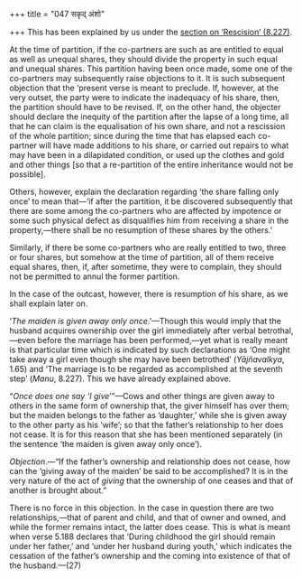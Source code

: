 +++
title = "047 सकृद् अंशो"

+++
This has been explained by us under the [section on ‘Rescision’
(8.227)](/hinduism/book/manusmriti-with-the-commentary-of-medhatithi/d/doc201157.html).

At the time of partition, if the co-partners are such as are entitled to
equal as well as unequal shares, they should divide the property in such
equal and unequal shares. This partition having been once made, some one
of the co-partners may subsequently raise objections to it. It is such
subsequent objection that the ‘present verse is meant to preclude. If,
however, at the very outset, the party were to indicate the inadequacy
of his share, then, the partition should have to be revised. If, on the
other hand, the objecter should declare the inequity of the partition
after the lapse of a long time, all that he can claim is the
equalisation of his own share, and not a rescission of the whole
partition; since during the time that has elapsed each co-partner will
have made additions to his share, or carried out repairs to what may
have been in a dilapidated condition, or used up the clothes and gold
and other things \[so that a re-partition of the entire inheritance
would not be possible\].

Others, however, explain the declaration regarding ‘the share falling
only once’ to mean that—‘if after the partition, it be discovered
subsequently that there are some among the co-partners who are affected
by impotence or some such physical defect as disqualifies him from
receiving a share in the property,—there shall be no resumption of these
shares by the others.’

Similarly, if there be some co-partners who are really entitled to two,
three or four shares, but somehow at the time of partition, all of them
receive equal shares, then, if, after sometime, they were to complain,
they should not be permitted to annul the former partition.

In the case of the outcast, however, there is resumption of his share,
as we shall explain later on.

‘*The maiden is given away only once*.’—Though this would imply that the
husband acquires ownership over the girl immediately after verbal
betrothal,—even before the marriage has been performed,—yet what is
really meant is that particular time which is indicated by such
declarations as ‘One might take away a girl even though she may have
been betrothed’ (*Yājñavalkya*, 1.65) and ‘The marriage is to be
regarded as accomplished at the seventh step’ (*Manu*, 8.227). This we
have already explained above.

“*Once does one say ‘I give*’”—Cows and other things are given away to
others in the same form of ownership that, the giver himself has over
them; but the maiden belongs to the father as ‘daughter,’ while she is
given away to the other party as his ‘wife’; so that the father’s
relationship to her does not cease. It is for this reason that she has
been mentioned separately (in the sentence ‘the maiden is given away
only once’).

*Objection*.—“If the father’s ownership and relationship does not cease,
how can the ‘giving away of the maiden’ be said to be accomplished? It
is in the very nature of the act of *giving* that the ownership of one
ceases and that of another is brought about.”

There is no force in this objection. In the case in question there are
two relationships,—that of parent and child, and that of owner and
owned, and while the former remains intact, the latter does cease. This
is what is meant when verse 5.188 declares that ‘During childhood the
girl should remain under her father,’ and ‘under her husband during
youth,’ which indicates the cessation of the father’s ownership and the
coming into existence of that of the husband.—(27)



